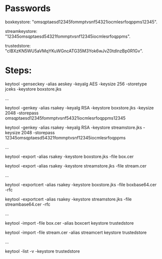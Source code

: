# Passwords

boxkeystore:     "omsqptaesd12345fommptvsnf54321iocmlesrfoqppms12345".

streamkeystore:  "12345omsqptaesd54321fommptvsnf12345iocmlesrfoqppms".

trustedstore:    "cIBXzKN5WU5aVMqYKuWGncATG35M3Yok6wJvZ0tdlnzBp0R1Gv".

# Steps:

keytool -genseckey -alias aeskey -keyalg AES -keysize 256 -storetype jceks -keystore boxstore.jks

...

keytool -genkey -alias rsakey -keyalg RSA -keystore boxstore.jks -keysize 2048 -storepass omsqptaesd12345fommptvsnf54321iocmlesrfoqppms12345

keytool -genkey -alias rsakey -keyalg RSA -keystore streamstore.jks -keysize 2048 -storepass 12345omsqptaesd54321fommptvsnf12345iocmlesrfoqppms

...

keytool -export -alias rsakey -keystore boxstore.jks -file box.cer

keytool -export -alias rsakey -keystore streamstore.jks -file stream.cer

...

keytool -exportcert -alias rsakey -keystore boxstore.jks -file boxbase64.cer -rfc

keytool -exportcert -alias rsakey -keystore streamstore.jks -file streambase64.cer -rfc

...

keytool -import -file box.cer -alias boxcert keystore trustedstore

keytool -import -file stream.cer -alias streamcert keystore trustedstore

...


keytool -list -v -keystore trustedstore